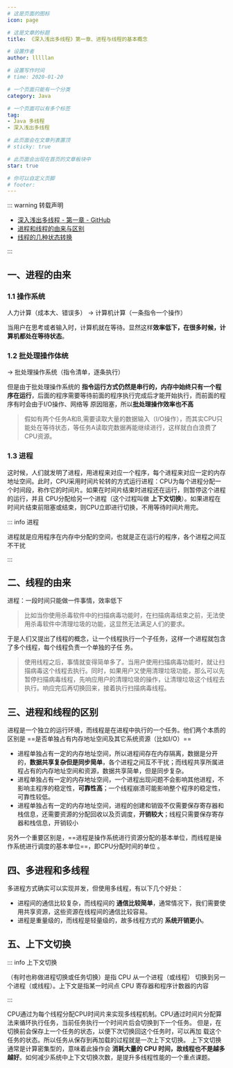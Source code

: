 ```yaml
---
# 这是页面的图标
icon: page

# 这是文章的标题
title: 《深入浅出多线程》第一章、进程与线程的基本概念

# 设置作者
author: lllllan

# 设置写作时间
# time: 2020-01-20

# 一个页面只能有一个分类
category: Java

# 一个页面可以有多个标签
tag:
- Java 多线程
- 深入浅出多线程

# 此页面会在文章列表置顶
# sticky: true

# 此页面会出现在首页的文章板块中
star: true

# 你可以自定义页脚
# footer: 
---
```




::: warning 转载声明

- [深入浅出多线程 - 第一章 - GitHub](https://github.com/RedSpider1/concurrent/blob/develop/article/01/1.md)
- [进程和线程的由来与区别](https://blog.csdn.net/whl_program/article/details/70217354)
- [线程的几种状态转换](https://www.cnblogs.com/jijijiefang/articles/7222955.html)

:::



## 一、进程的由来



### 1.1 操作系统

人力计算（成本大、错误多） → 计算机计算（一条指令一个操作）

当用户在思考或者输入时，计算机就在等待。显然这样**效率低下，在很多时候，计算机都处在等待状态**。



### 1.2 批处理操作体统

→ 批处理操作系统（指令清单，逐条执行）

但是由于批处理操作系统的 **指令运行方式仍然是串行的，内存中始终只有一个程序在运行**，后面的程序需要等待前面的程序执行完成后才能开始执行，而前面的程序有时会由于I/O操作、网络等 原因阻塞，所以**批处理操作效率也不高**

> 假如有两个任务A和B,需要读取大量的数据输入（I/O操作），而其实CPU只能处在等待状态，等任务A读取完数据再能继续进行，这样就白白浪费了CPU资源。



### 1.3 进程

这时候，人们就发明了进程，用进程来对应一个程序，每个进程来对应一定的内存地址空间。此时，CPU采用时间片轮转的方式运行进程：CPU为每个进程分配一个时间段，称作它的时间片。如果在时间片结束时进程还在运行，则暂停这个进程的运行，并且 CPU分配给另一个进程（这个过程叫做 **上下文切换**）。如果进程在时间片结束前阻塞或结束，则CPU立即进行切换，不用等待时间片用完。

::: info 进程

进程就是应用程序在内存中分配的空间，也就是正在运行的程序，各个进程之间互不干扰

:::





## 二、线程的由来

进程：一段时间只能做一件事情，效率低下

> 比如当你使用杀毒软件中的扫描病毒功能时，在扫描病毒结束之前，无法使用杀毒软件中清理垃圾的功能，这显然无法满足人们的要求。

于是人们又提出了线程的概念，让一个线程执行一个子任务，这样一个进程就包含了多个线程，每个线程负责一个单独的子任 务。

> 使用线程之后，事情就变得简单多了。当用户使用扫描病毒功能时，就让扫描病毒这个线程去执行。同时，如果用户又使用清理垃圾功能，那么可以先暂停扫描病毒线程，先响应用户的清理垃圾的操作，让清理垃圾这个线程去执行。响应完后再切换回来，接着执行扫描病毒线程。



## 三、进程和线程的区别

进程是一个独立的运行环境，而线程是在进程中执行的一个任务。他们两个本质的区别是 ==是否单独占有内存地址空间及其它系统资源（比如I/O）==

- 进程单独占有一定的内存地址空间，所以进程间存在内存隔离，数据是分开的，**数据共享复杂但是同步简单**，各个进程之间互不干扰；而线程共享所属进 程占有的内存地址空间和资源，数据共享简单，但是同步复杂。
- 进程单独占有一定的内存地址空间，一个进程出现问题不会影响其他进程，不影响主程序的稳定性，**可靠性高**；一个线程崩溃可能影响整个程序的稳定性， 可靠性较低。
- 进程单独占有一定的内存地址空间，进程的创建和销毁不仅需要保存寄存器和栈信息，还需要资源的分配回收以及页调度，**开销较大**；线程只需要保存寄存 器和栈信息，开销较小

另外一个重要区别是，==进程是操作系统进行资源分配的基本单位，而线程是操作系统进行调度的基本单位==，即CPU分配时间的单位 。



## 四、多进程和多线程

多进程方式确实可以实现并发，但使用多线程，有以下几个好处： 

- 进程间的通信比较复杂，而线程间的 **通信比较简单**，通常情况下，我们需要使用共享资源，这些资源在线程间的通信比较容易。 
- 进程是重量级的，而线程是轻量级的，故多线程方式的 **系统开销更小**。



## 五、上下文切换



::: info 上下文切换

（有时也称做进程切换或任务切换）是指 CPU 从一个进程（或线程） 切换到另一个进程（或线程）。上下文是指某一时间点 CPU 寄存器和程序计数器的内容

:::



CPU通过为每个线程分配CPU时间片来实现多线程机制。CPU通过时间片分配算法来循环执行任务，当前任务执行一个时间片后会切换到下一个任务。 但是，在切换前会保存上一个任务的状态，以便下次切换回这个任务时，可以再加 载这个任务的状态。所以任务从保存到再加载的过程就是一次上下文切换。 上下文切换通常是计算密集型的，意味着此操作会 **消耗大量的 CPU 时间，故线程也不是越多越好**。如何减少系统中上下文切换次数，是提升多线程性能的一个重点课题。

